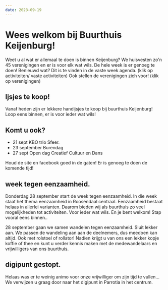 ```yaml
---
date: 2023-09-19
---
```


# Wees welkom bij Buurthuis Keijenburg!
Weet u al wat er allemaal te doen is binnen Keijenburg?
We huisvesten zo'n 45 verenigingen en er is voor elk wat wils. De hele week is er genoeg te doen!
Benieuwd wat? Dit is te vinden in de vaste week agenda. (klik op activiteiten/ vaste activiteiten)
Ook stellen de verenigingen zich voor! (klik op verenigingen)

## Ijsjes te koop!
Vanaf heden zijn er lekkere handijsjes te koop bij buurthuis Keijenburg!
Loop eens binnen, er is voor ieder wat wils!

## Komt u ook?
- 21 sept KBO trio Sfeer.
- 23 september Burendag
- 27 sept Open dag Creatief Cultuur en Dans
  
Houd de site en facebook goed in de gaten! Er is genoeg te doen de komende tijd!

## week tegen eenzaamheid.
Donderdag 28 september start de week tegen eenzaamheid. In die week staat het thema eenzaamheid 
in Roosendaal centraal. Eenzaamheid bestaat helaas in allerlei varianten. Daarom bieden wij als 
buurthuis zo veel mogelijkheden tot activiteiten. Voor ieder wat wils. 
En je bent welkom!
Stap vooral eens binnen..

28 september gaan we samen wandelen tegen eenzaamheid. Sluit lekker aan. We passen de wandeling aan 
aan de deelnemers, dus meedoen kan altijd. Ook met rolstoel of rollator!
Nadien krijgt u van ons een lekker kopje koffie of thee en kunt u verder kennis maken met de medewandelaars 
en vrijwilligers van ons buurthuis.

## digipunt gestopt.
Helaas was er te weinig animo voor onze vrijwilliger om zijn tijd te vullen...
We verwijzen u graag door naar het digipunt in Parrotia in het centrum.

